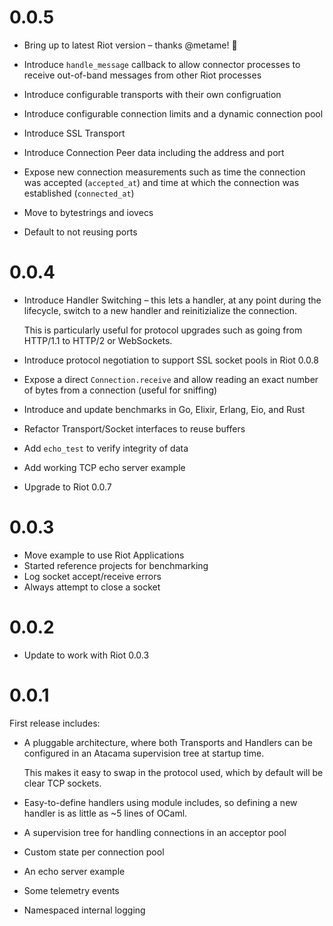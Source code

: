 # 0.0.5

* Bring up to latest Riot version – thanks @metame! :clap:

* Introduce `handle_message` callback to allow connector processes to receive
  out-of-band messages from other Riot processes

* Introduce configurable transports with their own configruation 

* Introduce configurable connection limits and a dynamic connection pool

* Introduce SSL Transport

* Introduce Connection Peer data including the address and port

* Expose new connection measurements such as time the connection was accepted
  (`accepted_at`) and time at which the connection was established (`connected_at`)

* Move to bytestrings and iovecs

* Default to not reusing ports

# 0.0.4

* Introduce Handler Switching – this lets a handler, at any point during the
  lifecycle, switch to a new handler and reinitizialize the connection.

  This is particularly useful for protocol upgrades such as going from HTTP/1.1
  to HTTP/2 or WebSockets.

* Introduce protocol negotiation to support SSL socket pools in Riot 0.0.8

* Expose a direct `Connection.receive` and allow reading an exact number of
  bytes from a connection (useful for sniffing)

* Introduce and update benchmarks in Go, Elixir, Erlang, Eio, and Rust

* Refactor Transport/Socket interfaces to reuse buffers

* Add `echo_test` to verify integrity of data

* Add working TCP echo server example

* Upgrade to Riot 0.0.7

# 0.0.3

* Move example to use Riot Applications
* Started reference projects for benchmarking
* Log socket accept/receive errors
* Always attempt to close a socket

# 0.0.2

* Update to work with Riot 0.0.3

# 0.0.1

First release includes:

* A pluggable architecture, where both Transports and Handlers can be
  configured in an Atacama supervision tree at startup time.

  This makes it easy to swap in the protocol used, which by default will be
  clear TCP sockets.

* Easy-to-define handlers using module includes, so defining a new handler is
  as little as ~5 lines of OCaml.

* A supervision tree for handling connections in an acceptor pool

* Custom state per connection pool

* An echo server example

* Some telemetry events

* Namespaced internal logging
